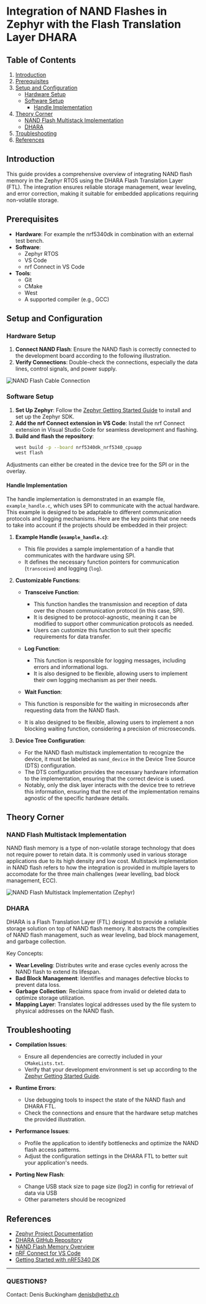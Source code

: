 # Integration of NAND Flashes in Zephyr with the Flash Translation Layer DHARA

## Table of Contents

1. [Introduction](#introduction)
2. [Prerequisites](#prerequisites)
3. [Setup and Configuration](#setup-and-configuration)
   - [Hardware Setup](#hardware-setup)
   - [Software Setup](#software-setup)
      - [Handle Implementation](#handle-implementation)
4. [Theory Corner](#theory-corner)
   - [NAND Flash Multistack Implementation](#nand-flash-multistack-implementation)
   - [DHARA](#dhara)
5. [Troubleshooting](#troubleshooting)
6. [References](#references)

## Introduction

This guide provides a comprehensive overview of integrating NAND flash memory in the Zephyr RTOS using the DHARA Flash Translation Layer (FTL). The integration ensures reliable storage management, wear leveling, and error correction, making it suitable for embedded applications requiring non-volatile storage.

## Prerequisites

- **Hardware**: For example the nrf5340dk in combination with an external test bench.
- **Software**:
  - Zephyr RTOS
  - VS Code
  - nrf Connect in VS Code
- **Tools**:
  - Git
  - CMake
  - West
  - A supported compiler (e.g., GCC)

## Setup and Configuration

### Hardware Setup

1. **Connect NAND Flash**: Ensure the NAND flash is correctly connected to the development board according to the following illustration.
2. **Verify Connections**: Double-check the connections, especially the data lines, control signals, and power supply.

![NAND Flash Cable Connection](images/Pinout_NAND.png)

### Software Setup
1. **Set Up Zephyr**:
    Follow the [Zephyr Getting Started Guide](https://docs.zephyrproject.org/latest/getting_started/index.html) to install and set up the Zephyr SDK.
2. **Add the nrf Connect extension in VS Code**:
    Install the nrf Connect extension in Visual Studio Code for seamless development and flashing.
3. **Build and flash the repository**:
    ```sh
    west build -p --board nrf5340dk_nrf5340_cpuapp
    west flash
    ```

Adjustments can either be created in the device tree for the SPI or in the overlay.

#### Handle Implementation
The handle implementation is demonstrated in an example file, `example_handle.c`, which uses SPI to communicate with the actual hardware. This example is designed to be adaptable to different communication protocols and logging mechanisms. Here are the key points that one needs to take into account if the projects should be embedded in their project:

1. **Example Handle (`example_handle.c`)**:
   - This file provides a sample implementation of a handle that communicates with the hardware using SPI.
   - It defines the necessary function pointers for communication (`transceive`) and logging (`log`).

2. **Customizable Functions**:
   - **Transceive Function**: 
     - This function handles the transmission and reception of data over the chosen communication protocol (in this case, SPI).
     - It is designed to be protocol-agnostic, meaning it can be modified to support other communication protocols as needed.
     - Users can customize this function to suit their specific requirements for data transfer.

   - **Log Function**: 
     - This function is responsible for logging messages, including errors and informational logs.
     - It is also designed to be flexible, allowing users to implement their own logging mechanism as per their needs.

    - **Wait Function**: 
     - This function is responsible for the waiting in microseconds after requesting data from the NAND flash.
     - It is also designed to be flexible, allowing users to implement a non blocking waiting function, considering a precision of microseconds.


3. **Device Tree Configuration**:
   - For the NAND flash multistack implementation to recognize the device, it must be labeled as `nand_device` in the Device Tree Source (DTS) configuration.
   - The DTS configuration provides the necessary hardware information to the implementation, ensuring that the correct device is used.
   - Notably, only the disk layer interacts with the device tree to retrieve this information, ensuring that the rest of the implementation remains agnostic of the specific hardware details.


## Theory Corner

### NAND Flash Multistack Implementation

NAND flash memory is a type of non-volatile storage technology that does not require power to retain data. It is commonly used in various storage applications due to its high density and low cost. Multistack implementation in NAND flash refers to how the integration is provided in multiple layers to accomodate for the three main challenges (wear levelling, bad block management, ECC).

![NAND Flash Multistack Implementation (Zephyr)](images/Multistack.png)


### DHARA

DHARA is a Flash Translation Layer (FTL) designed to provide a reliable storage solution on top of NAND flash memory. It abstracts the complexities of NAND flash management, such as wear leveling, bad block management, and garbage collection.

Key Concepts:
- **Wear Leveling**: Distributes write and erase cycles evenly across the NAND flash to extend its lifespan.
- **Bad Block Management**: Identifies and manages defective blocks to prevent data loss.
- **Garbage Collection**: Reclaims space from invalid or deleted data to optimize storage utilization.
- **Mapping Layer**: Translates logical addresses used by the file system to physical addresses on the NAND flash.

## Troubleshooting

- **Compilation Issues**:
  - Ensure all dependencies are correctly included in your `CMakeLists.txt`.
  - Verify that your development environment is set up according to the [Zephyr Getting Started Guide](https://docs.zephyrproject.org/latest/getting_started/index.html).

- **Runtime Errors**:
  - Use debugging tools to inspect the state of the NAND flash and DHARA FTL.
  - Check the connections and ensure that the hardware setup matches the provided illustration.

- **Performance Issues**:
  - Profile the application to identify bottlenecks and optimize the NAND flash access patterns.
  - Adjust the configuration settings in the DHARA FTL to better suit your application's needs.
 
- **Porting New Flash**:
   - Change USB stack size to page size (log2) in config for retrieval of data via USB
   - Other parameters should be recognized

## References

- [Zephyr Project Documentation](https://docs.zephyrproject.org/latest/index.html)
- [DHARA GitHub Repository](https://github.com/dlbeer/dhara.git)
- [NAND Flash Memory Overview](https://en.wikipedia.org/wiki/Flash_memory#NAND_flash)
- [nRF Connect for VS Code](https://www.nordicsemi.com/Products/Development-tools/nRF-Connect-for-VS-Code)
- [Getting Started with nRF5340 DK](https://infocenter.nordicsemi.com/index.jsp?topic=%2Fug_nrf5340.html)

---

### QUESTIONS?
Contact: Denis Buckingham denisb@ethz.ch
